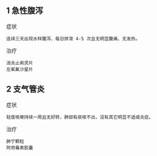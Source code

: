 ## 1 急性腹泻

症状

```
连续三天出现水样腹泻、每日排泄 4-5 次且无明显腹痛、无发热。
```

治疗

```
消炎止痢灵片
左氧氟沙星片
```

## 2 支气管炎

症状

```
轻度咳嗽持续一周且无好转，肺部有痰咳不出，没有其它明显不适或炎症。
```

治疗

```
肺宁颗粒
阿奇霉素胶囊
```

